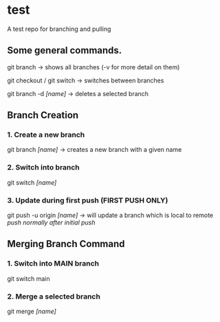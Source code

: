 # test
A test repo for branching and pulling

## Some general commands.
git branch -> shows all branches (-v for more detail on them)

git checkout / git switch -> switches between branches

git branch -d *[name]* -> deletes a selected branch

## Branch Creation
### 1. Create a new branch
git branch *[name]* -> creates a new branch with a given name

### 2. Switch into branch
git switch *[name]*

### 3. Update during first push (FIRST PUSH ONLY)
git push -u origin *[name]* -> will update a branch which is local to remote
*push normally after initial push*

## Merging Branch Command
### 1. Switch into MAIN branch
git switch main

### 2. Merge a selected branch
git merge *[name]*
